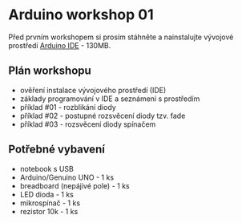 # Arduino workshop 01

Před prvním workshopem si prosím stáhněte a nainstalujte vývojové prostředí 
[Arduino IDE](https://www.arduino.cc/en/Main/Software) - 130MB. 

## Plán workshopu

- ověření instalace vývojového prostředí (IDE)
- základy programování v IDE a seznámení s prostředím
- příklad #01 - rozblikání diody
- příklad #02 - postupné rozsvěcení diody tzv. fade
- příklad #03 - rozsvěcení diody spínačem

## Potřebné vybavení

- notebook s USB
- Arduino/Genuino UNO - 1 ks
- breadboard (nepájivé pole) - 1 ks
- LED dioda - 1 ks
- mikrospínač - 1 ks
- rezistor 10k - 1 ks